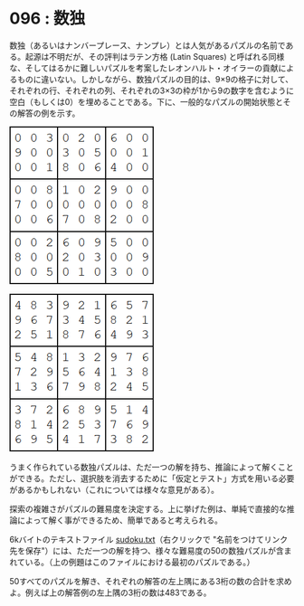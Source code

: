 # 096 : 数独

数独（あるいはナンバープレース、ナンプレ）とは人気があるパズルの名前である。起源は不明だが、その評判はラテン方格 (Latin Squares) と呼ばれる同様な、そしてはるかに難しいパズルを考案したレオンハルト・オイラーの貢献によるものに違いない。しかしながら、数独パズルの目的は、9×9の格子に対して、それぞれの行、それぞれの列、それぞれの3×3の枠が1から9の数字を含むように空白（もしくは0）を埋めることである。下に、一般的なパズルの開始状態とその解答の例を示す。

![](<../../.gitbook/assets/image (18).png>)

![](<../../.gitbook/assets/image (19).png>)

うまく作られている数独パズルは、ただ一つの解を持ち、推論によって解くことができる。ただし、選択肢を消去するために「仮定とテスト」方式を用いる必要があるかもしれない（これについては様々な意見がある）。

探索の複雑さがパズルの難易度を決定する。上に挙げた例は、単純で直接的な推論によって解く事ができるため、簡単であると考えられる。

6kバイトのテキストファイル [sudoku.txt](https://projecteuler.net/project/resources/p096\_sudoku.txt)（右クリックで "名前をつけてリンク先を保存"）には、ただ一つの解を持つ、様々な難易度の50の数独パズルが含まれている。（上の例題はこのファイルにおける最初のパズルである。）

50すべてのパズルを解き、それぞれの解答の左上隅にある3桁の数の合計を求めよ。例えば上の解答例の左上隅の3桁の数は483である。
